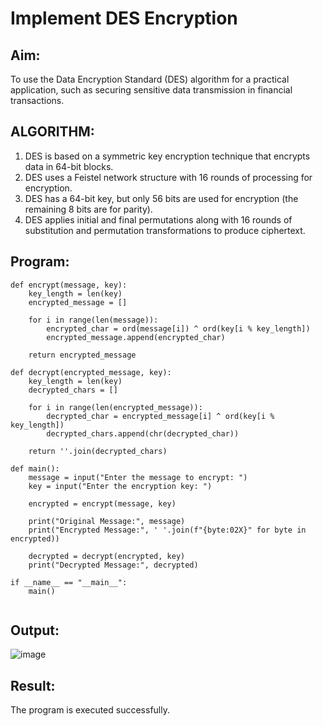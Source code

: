 # Implement DES Encryption

## Aim:

To use the Data Encryption Standard (DES) algorithm for a practical application, such as securing sensitive data transmission in financial transactions.

## ALGORITHM:

1. DES is based on a symmetric key encryption technique that encrypts data in 64-bit blocks.
2. DES uses a Feistel network structure with 16 rounds of processing for encryption.
3. DES has a 64-bit key, but only 56 bits are used for encryption (the remaining 8 bits are for parity).
4. DES applies initial and final permutations along with 16 rounds of substitution and permutation transformations to produce ciphertext.

## Program:
```
def encrypt(message, key):
    key_length = len(key)
    encrypted_message = []

    for i in range(len(message)):
        encrypted_char = ord(message[i]) ^ ord(key[i % key_length])
        encrypted_message.append(encrypted_char)

    return encrypted_message

def decrypt(encrypted_message, key):
    key_length = len(key)
    decrypted_chars = []

    for i in range(len(encrypted_message)):
        decrypted_char = encrypted_message[i] ^ ord(key[i % key_length])
        decrypted_chars.append(chr(decrypted_char))

    return ''.join(decrypted_chars)

def main():
    message = input("Enter the message to encrypt: ")
    key = input("Enter the encryption key: ")

    encrypted = encrypt(message, key)

    print("Original Message:", message)
    print("Encrypted Message:", ' '.join(f"{byte:02X}" for byte in encrypted))

    decrypted = decrypt(encrypted, key)
    print("Decrypted Message:", decrypted)

if __name__ == "__main__":
    main()


```
## Output:
![image](https://github.com/user-attachments/assets/0d0e5384-df12-45e7-9f2e-9f93c16a747d)

## Result:
The program is executed successfully.

